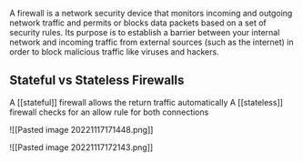 A firewall is a network security device that monitors incoming and outgoing network traffic and permits or blocks data packets based on a set of security rules. Its purpose is to establish a barrier between your internal network and incoming traffic from external sources (such as the internet) in order to block malicious traffic like viruses and hackers.

## Stateful vs Stateless Firewalls

A [[stateful]] firewall allows the return traffic automatically
A [[stateless]] firewall checks for an allow rule for both connections

![[Pasted image 20221117171448.png]]

![[Pasted image 20221117172143.png]]


